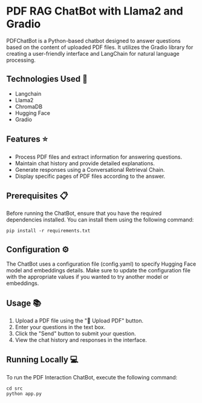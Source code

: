 # PDF RAG ChatBot with Llama2 and Gradio

PDFChatBot is a Python-based chatbot designed to answer questions based on the content of uploaded PDF files. It utilizes the Gradio library for creating a user-friendly interface and LangChain for natural language processing.

## Technologies Used 🚀
* Langchain
* Llama2
* ChromaDB
* Hugging Face
* Gradio

## Features ⭐
* Process PDF files and extract information for answering questions.
* Maintain chat history and provide detailed explanations.
* Generate responses using a Conversational Retrieval Chain.
* Display specific pages of PDF files according to the answer.

## Prerequisites 📋
Before running the ChatBot, ensure that you have the required dependencies installed. You can install them using the following command:
```
pip install -r requirements.txt
```

## Configuration ⚙️
The ChatBot uses a configuration file (config.yaml) to specify Hugging Face model and embeddings details. Make sure to update the configuration file with the appropriate values if you wanted to try another model or embeddings.

## Usage 📚
1. Upload a PDF file using the "📁 Upload PDF" button.
2. Enter your questions in the text box.
3. Click the "Send" button to submit your question.
4. View the chat history and responses in the interface.

## Running Locally 💻
To run the PDF Interaction ChatBot, execute the following command:

```
cd src
python app.py
```